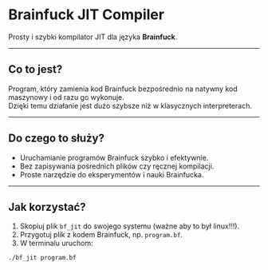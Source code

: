 # Brainfuck JIT Compiler

Prosty i szybki kompilator JIT dla języka **Brainfuck**.

---

## Co to jest?

Program, który zamienia kod Brainfuck bezpośrednio na natywny kod maszynowy i od razu go wykonuje.  
Dzięki temu działanie jest dużo szybsze niż w klasycznych interpreterach.

---

## Do czego to służy?

- Uruchamianie programów Brainfuck szybko i efektywnie.
- Bez zapisywania pośrednich plików czy ręcznej kompilacji.
- Proste narzędzie do eksperymentów i nauki Brainfucka.

---

## Jak korzystać?

1. Skopiuj plik `bf_jit` do swojego systemu (ważne aby to był linux!!!).  
2. Przygotuj plik z kodem Brainfuck, np. `program.bf`.  
3. W terminalu uruchom:  

```bash
./bf_jit program.bf

